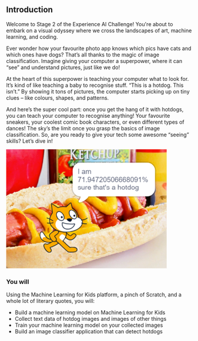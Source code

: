 ## Introduction
Welcome to Stage 2 of the Experience AI Challenge! You're about to embark on a visual odyssey where we cross the landscapes of art, machine learning, and coding.

Ever wonder how your favourite photo app knows which pics have cats and which ones have dogs? That’s all thanks to the magic of image classification. Imagine giving your computer a superpower, where it can “see” and understand pictures, just like we do!

At the heart of this superpower is teaching your computer what to look for. It’s kind of like teaching a baby to recognise stuff. “This is a hotdog. This isn’t.” By showing it tons of pictures, the computer starts picking up on tiny clues – like colours, shapes, and patterns.

And here’s the super cool part: once you get the hang of it with hotdogs, you can teach your computer to recognise anything! Your favourite sneakers, your coolest comic book characters, or even different types of dances! The sky’s the limit once you grasp the basics of image classification. So, are you ready to give your tech some awesome “seeing” skills? Let’s dive in!


![Image showing a cat standing in front of a hotdog saying the confidence score of a machine learning model that it is indeed a hotdog](images/demo_shot.png)


### You will

Using the Machine Learning for Kids platform, a pinch of Scratch, and a whole lot of literary quotes, you will:
  + Build a machine learning model on Machine Learning for Kids
  + Collect text data of hotdog images and images of other things
  + Train your machine learning model on your collected images
  + Build an image classifier application that can detect hotdogs 
